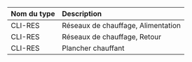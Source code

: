 **Nom du type**|**Description**
:--- | :---
CLI-RES|Réseaux de chauffage, Alimentation
CLI-RES|Réseaux de chauffage, Retour
CLI-RES|Plancher chauffant
